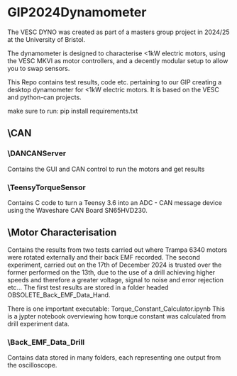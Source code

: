 # GIP2024Dynamometer
The VESC DYNO was created as part of a masters group project in 2024/25 at the University of Bristol.

The dynamometer is designed to characterise <1kW electric motors, using the VESC MKVI as motor controllers, and a decently modular setup to allow you to swap sensors.

This Repo contains test results, code etc. pertaining to our GIP creating a desktop dynamometer for <1kW electric motors. It is based on the VESC and python-can projects.

make sure to run:
pip install requirements.txt

## \CAN
### \DANCANServer
Contains the GUI and CAN control to run the motors and get results
### \TeensyTorqueSensor
Contains C code to turn a Teensy 3.6 into an ADC - CAN message device using the Waveshare CAN Board SN65HVD230.

## \Motor Characterisation
Contains the results from two tests carried out where Trampa 6340 motors were rotated externally and their back EMF recorded. The second experiment, carried out on the 17th of December 2024 is trusted over the former performed on the 13th, due to the use of a drill achieving higher speeds and therefore a greater voltage, signal to noise and error rejection etc... The first test results are stored in a folder headed OBSOLETE_Back_EMF_Data_Hand.

There is one important executable: Torque_Constant_Calculator.ipynb
This is a jypter notebook overviewing how torque constant was calculated from drill experiment data.

### \Back_EMF_Data_Drill
Contains data stored in many folders, each representing one output from the oscilloscope.